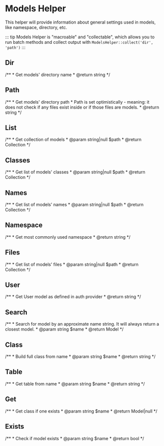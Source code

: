 # Models Helper

This helper will provide information about general settings used in models, like namespace, directory, etc.

::: tip
Models Helper is "macroable" and "collectable", which allows you to run batch methods and collect output with `ModelsHelper::collect('dir', 'path')`
:::

## Dir
<helper-method method="dir">
    /**
     * Get models' directory name
     * @return string
     */
</helper-method>

## Path
<helper-method method="path">
    /**
     * Get models' directory path
     * Path is set optimistically - meaning: it does not check if any files exist inside or if those files are models.
     * @return string
     */
</helper-method>

## List
<helper-method method="list">
    /**
     * Get collection of models
     * @param string|null $path
     * @return Collection
     */
</helper-method>

## Classes
<helper-method method="classes">
    /**
     * Get list of models' classes
     * @param string|null $path
     * @return Collection
     */
</helper-method>

## Names
<helper-method method="names">
    /**
     * Get list of models' names
     * @param string|null $path
     * @return Collection
     */
</helper-method>

## Namespace
<helper-method method="namespace">
    /**
     * Get most commonly used namespace
     * @return string
     */
</helper-method>

## Files
<helper-method method="files">
    /**
     * Get list of models' files
     * @param string|null $path
     * @return Collection
     */
</helper-method>

## User
<helper-method method="user">
    /**
     * Get User model as defined in auth provider
     * @return string
     */
</helper-method>

## Search
<helper-method method="search">
    /**
     * Search for model by an approximate name string. It will always return a closest model.
     * @param string $name
     * @return Model
     */
</helper-method>

## Class
<helper-method method="class">
    /**
     * Build full class from name
     * @param string $name
     * @return string
     */
</helper-method>

## Table
<helper-method method="table">
    /**
     * Get table from name
     * @param string $name
     * @return string
     */
</helper-method>

## Get
<helper-method method="get">
    /**
     * Get class if one exists
     * @param string $name
     * @return Model|null
     */
</helper-method>

## Exists
<helper-method method="exists">
    /**
     * Check if model exists
     * @param string $name
     * @return bool
     */
</helper-method>
